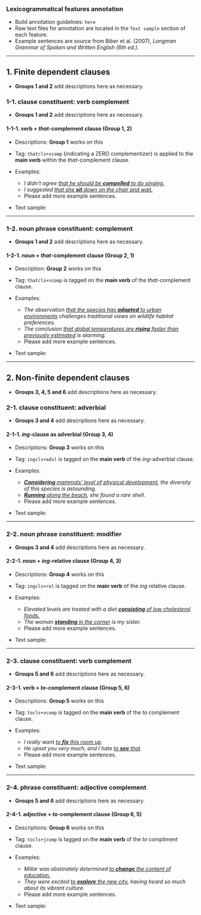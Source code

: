 ### Lexicogrammatical features annotation

- Build annotation guidelines: `here`
- Raw text files for annotation are located in the `Text sample` section of each feature.
- Example sentences are source from Biber et al. (2007), *Longman Grammar of Spoken and Written English (6th ed.)*. 

----

## 1. Finite dependent clauses

- **Groups 1 and 2** add descriptions here as necessary.

### 1-1. clause constituent: verb complement

- **Groups 1 and 2** add descriptions here as necessary.

#### 1-1-1. verb + *that*-complement clause (Group 1, 2)

- Descriptions: **Group 1** works on this

- Tag: `thatcls+vcomp` (indicating a ZERO complementizer) is applied to the **main verb** within the *that*-complement clause.

- Examples:
	- *I didn't agree <ins>that he should be **compelled** to do singing.</ins>*
	- *I suggested <ins>that she **sit** down on the chair and wait.</ins>*
	- Please add more example sentences.
	
- Text sample:

----

### 1-2. noun phrase constituent: complement

- **Groups 1 and 2** add descriptions here as necessary.

#### 1-2-1. noun + *that*-complement clause (Group 2, 1)

- Description: **Group 2** works on this

- Tag: `thatcls+ncomp` is tagged on the **main verb** of the *that*-complement clause.

- Examples:
	- *The observation <ins>that the species has **adapted** to urban environments</ins> challenges traditional views on wildlife habitat preferences.*
	- *The conclusion <ins>that global temperatures are **rising** faster than previously estimated</ins> is alarming.*
	- Please add more example sentences.
	
- Text sample:

----

## 2. Non-finite dependent clauses

- **Groups 3, 4, 5 and 6** add descriptions here as necessary.

### 2-1. clause constituent: adverbial

- **Groups 3 and 4** add descriptions here as necessary.

#### 2-1-1. *ing*-clause as adverbial (Group 3, 4)

- Descriptions: **Group 3** works on this

- Tag: `ingcls+advl` is tagged on the **main verb** of the *ing*-adverbial clause.

- Examples:
	- *<ins>**Considering** mammals’ level of physical development</ins>, the diversity of this species is astounding.*
	- *<ins>**Running** along the beach</ins>, she found a rare shell.*
	- Please add more example sentences.
	   
- Text sample:

----

### 2-2. noun phrase constituent: modifier

- **Groups 3 and 4** add descriptions here as necessary.

#### 2-2-1. noun + *ing*-relative clause (Group 4, 3)

- Descriptions: **Group 4** works on this

- Tag: `ingcls+rel` is tagged on the **main verb** of the *ing* relative clause.

- Examples:
	- *Elevated levels are treated with a diet <ins>**consisting** of low cholesterol foods.</ins>*
	- *The woman <ins>**standing** in the corner</ins> is my sister.*
	- Please add more example sentences.

- Text sample:

----

### 2-3. clause constituent: verb complement

- **Groups 5 and 6** add descriptions here as necessary.

#### 2-3-1. verb + *to*-complement clause (Group 5, 6)

- Descriptions: **Group 5** works on this

- Tag: `tocls+vcomp` is tagged on the **main verb** of the *to* complement clause.

- Examples:
	- *I really want <ins>to **fix** this room up</ins>.*
	- *He upset you very much, and I hate <ins>to **see** that</ins>.*
	- Please add more example sentences.
	
- Text sample:

----

### 2-4. phrase constituent: adjective complement

- **Groups 5 and 6** add descriptions here as necessary.

#### 2-4-1. adjective + *to*-complement clause (Group 6, 5)

- Descriptions: **Group 6** works on this

- Tag: `tocls+jcomp` is tagged on the **main verb** of the *to* compliment clause.

- Examples: 
	- *Millar was obstinately determined <ins>to **change** the content of education.</ins>*
	- *They were excited <ins>to **explore** the new city</ins>, having heard so much about its vibrant culture.*
	- Please add more example sentences.
	
- Text sample:

